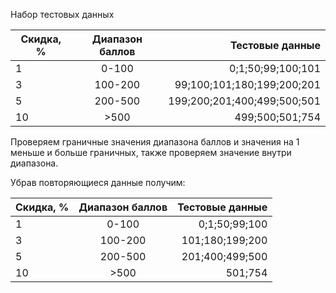 Набор тестовых данных

| Скидка, %     | Диапазон баллов  | Тестовые данные  |
| ------------- |:----------------:| ----------------:|
| 1             | 0-100            | 0;1;50;99;100;101|
| 3             | 100-200          |99;100;101;180;199;200;201|
| 5             | 200-500          |199;200;201;400;499;500;501|
| 10            | >500             |  499;500;501;754|

Проверяем граничные значения диапазона баллов и значения на 1 меньше и больше граничных, также проверяем значение внутри диапазона.

Убрав повторяющиеся данные получим:

| Скидка, %     | Диапазон баллов  | Тестовые данные  |
| ------------- |:----------------:| ----------------:|
| 1             | 0-100            |0;1;50;99;100     |
| 3             | 100-200          |101;180;199;200   |
| 5             | 200-500          |201;400;499;500   |
| 10            | >500             |        501;754   |
